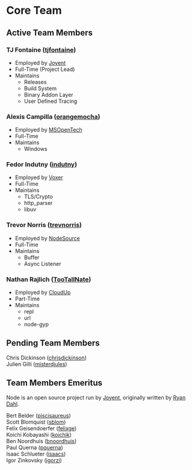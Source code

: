 # Core Team

## Active Team Members

### TJ Fontaine ([tjfontaine](https://github.com/tjfontaine))

 * Employed by [Joyent](http://joyent.com)
 * Full-Time (Project Lead)
 * Maintains
    - Releases
    - Build System
    - Binary Addon Layer
    - User Defined Tracing

### Alexis Campilla ([orangemocha](https://github.com/orangemocha))

 * Employed by [MSOpenTech](http://msopentech.com)
 * Full-Time
 * Maintains
    - Windows

### Fedor Indutny ([indutny](https://github.com/indutny))

 * Employed by [Voxer](http://voxer.com)
 * Full-Time
 * Maintains
    - TLS/Crypto
    - http_parser
    - libuv

### Trevor Norris ([trevnorris](https://github.com/trevnorris))

 * Employed by [NodeSource](http://nodesource.com)
 * Full-Time
 * Maintains
    - Buffer
    - Async Listener

### Nathan Rajlich ([TooTallNate](https://github.com/TooTallNate))

 * Employed by [CloudUp](http://cloudup.com)
 * Part-Time
 * Maintains
    - repl
    - url
    - node-gyp

## Pending Team Members

Chris Dickinson ([chrisdickinson](https://github.com/chrisdickinson))<br>
Julien Gilli ([misterdjules](https://github.com/misterdjules))


## Team Members Emeritus

Node is an open source project run by [Joyent](https://www.joyent.com), originally written by [Ryan Dahl](https://github.com/ry).

Bert Belder ([piscisaureus](https://github.com/piscisaureus))<br>
Scott Blomquist ([sblom](https://github.com/sblom))<br>
Felix Geisendoerfer ([felixge](https://github.com/felixge))<br>
Koichi Kobayashi ([koichik](https://github.com/koichik))<br>
Ben Noordhuis ([bnoordhuis](https://github.com/bnoordhuis))<br>
Paul Querna ([pquerna](https://github.com/pquerna))<br>
Isaac Schlueter ([isaacs](https://github.com/isaacs))<br>
Igor Zinkovsky ([igorzi](https://github.com/igorzi))

